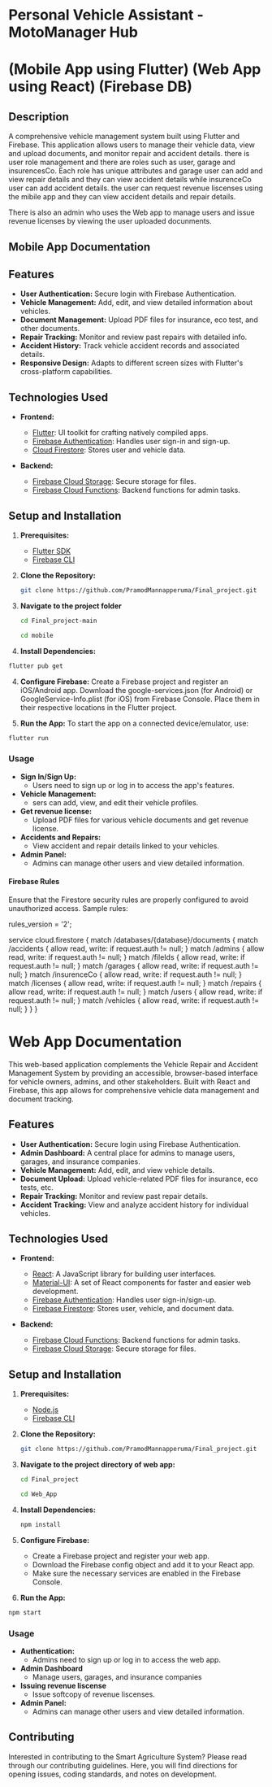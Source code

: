 
# Personal Vehicle Assistant - MotoManager Hub 
# (Mobile App using Flutter) (Web App using React) (Firebase DB)

## Description

A comprehensive vehicle management system built using Flutter and Firebase. This application allows users to manage their vehicle data, view and upload documents, and monitor repair and accident details. there is user role management and there are roles such as user, garage and insurencesCo. Each role has unique attributes and garage user can add and view repair details and they can view accident details while insurenceCo user can add accident details. the user can request revenue liscenses using the mibile app and they can view accident details and repair details.

There is also an admin who uses the Web app to manage users and issue revenue licenses by viewing the user uploaded docunments.


## Mobile App Documentation
## Features

- **User Authentication:** Secure login with Firebase Authentication.
- **Vehicle Management:** Add, edit, and view detailed information about vehicles.
- **Document Management:** Upload PDF files for insurance, eco test, and other documents.
- **Repair Tracking:** Monitor and review past repairs with detailed info.
- **Accident History:** Track vehicle accident records and associated details.
- **Responsive Design:** Adapts to different screen sizes with Flutter's cross-platform capabilities.

## Technologies Used

- **Frontend:**
  - [Flutter](https://flutter.dev/): UI toolkit for crafting natively compiled apps.
  - [Firebase Authentication](https://firebase.google.com/products/auth): Handles user sign-in and sign-up.
  - [Cloud Firestore](https://firebase.google.com/products/firestore): Stores user and vehicle data.

- **Backend:**
  - [Firebase Cloud Storage](https://firebase.google.com/products/storage): Secure storage for files.
  - [Firebase Cloud Functions](https://firebase.google.com/products/functions): Backend functions for admin tasks.

## Setup and Installation

1. **Prerequisites:**
   - [Flutter SDK](https://flutter.dev/docs/get-started/install)
   - [Firebase CLI](https://firebase.google.com/docs/cli)

2. **Clone the Repository:**
   ```bash
   git clone https://github.com/PramodMannapperuma/Final_project.git
   ```
   
3. **Navigate to the project folder**
    ```bash
    cd Final_project-main
    ```

    ```bash
    cd mobile
    ```

3. **Install Dependencies:**
  ```bash
  flutter pub get
  ```

4. **Configure Firebase:**
    Create a Firebase project and register an iOS/Android app.
    Download the google-services.json (for Android) or GoogleService-Info.plist (for iOS) from Firebase Console.
    Place them in their respective locations in the Flutter project.

5. **Run the App:**
    To start the app on a connected device/emulator, use:
  ```bash
  flutter run
  ```

  ### Usage

  - **Sign In/Sign Up:**
      - Users need to sign up or log in to access the app's features.
  - **Vehicle Management:**
      - sers can add, view, and edit their vehicle profiles.
  - **Get revenue license:**
      - Upload PDF files for various vehicle documents and get revenue license.
  - **Accidents and Repairs:**
      - View accident and repair details linked to your vehicles.
  - **Admin Panel:**
      - Admins can manage other users and view detailed information.


  #### Firebase Rules
  Ensure that the Firestore security rules are properly configured to avoid unauthorized access. Sample rules:


  rules_version = '2';

  service cloud.firestore {
    match /databases/{database}/documents {
      match /accidents { allow read, write: if request.auth != null; }
      match /admins { allow read, write: if request.auth != null; }
      match /fileIds { allow read, write: if request.auth != null; }
      match /garages { allow read, write: if request.auth != null; }
      match /insurenceCo { allow read, write: if request.auth != null; }
      match /licenses { allow read, write: if request.auth != null; }
      match /repairs { allow read, write: if request.auth != null; }
      match /users { allow read, write: if request.auth != null; }
      match /vehicles { allow read, write: if request.auth != null; }
    }
  }





# Web App Documentation

This web-based application complements the Vehicle Repair and Accident Management System by providing an accessible, browser-based interface for vehicle owners, admins, and other stakeholders. Built with React and Firebase, this app allows for comprehensive vehicle data management and document tracking.

## Features

- **User Authentication:** Secure login using Firebase Authentication.
- **Admin Dashboard:** A central place for admins to manage users, garages, and insurance companies.
- **Vehicle Management:** Add, edit, and view vehicle details.
- **Document Upload:** Upload vehicle-related PDF files for insurance, eco tests, etc.
- **Repair Tracking:** Monitor and review past repair details.
- **Accident Tracking:** View and analyze accident history for individual vehicles.

## Technologies Used

- **Frontend:**
  - [React](https://reactjs.org/): A JavaScript library for building user interfaces.
  - [Material-UI](https://material-ui.com/): A set of React components for faster and easier web development.
  - [Firebase Authentication](https://firebase.google.com/products/auth): Handles user sign-in/sign-up.
  - [Firebase Firestore](https://firebase.google.com/products/firestore): Stores user, vehicle, and document data.

- **Backend:**
  - [Firebase Cloud Functions](https://firebase.google.com/products/functions): Backend functions for admin tasks.
  - [Firebase Cloud Storage](https://firebase.google.com/products/storage): Secure storage for files.

## Setup and Installation

1. **Prerequisites:**
   - [Node.js](https://nodejs.org/)
   - [Firebase CLI](https://firebase.google.com/docs/cli)

2. **Clone the Repository:**
   ```bash
   git clone https://github.com/PramodMannapperuma/Final_project.git

3. **Navigate to the project directory of web app:**
    ```bash
    cd Final_project
    ```

    ```bash
    cd Web_App
    ```

4. **Install Dependencies:**
    ```bash
    npm install
    ```

5. **Configure Firebase:**
    - Create a Firebase project and register your web app.
    - Download the Firebase config object and add it to your React app.
    - Make sure the necessary services are enabled in the Firebase Console.

6. **Run the App:**
  ```bash
  npm start
  ```

  ### Usage

  - **Authentication:**
      - Admins need to sign up or log in to access the web app.
  - **Admin Dashboard**
      - Manage users, garages, and insurance companies
  - **Issuing revenue liscense**
      - Issue softcopy of revenue liscenses.
  - **Admin Panel:**
      - Admins can manage other users and view detailed information.

## Contributing

Interested in contributing to the Smart Agriculture System? Please read through our contributing guidelines. Here, you will find directions for opening issues, coding standards, and notes on development.





